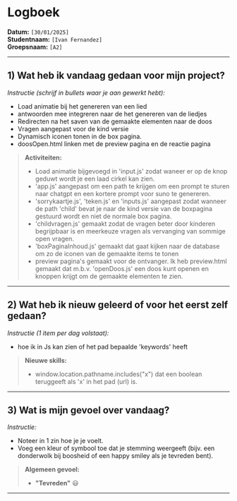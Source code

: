 # Logboek

**Datum:** `[30/01/2025]`  
**Studentnaam:** `[Ivan Fernandez]`  
**Groepsnaam:** `[A2]`

---

## 1) Wat heb ik vandaag gedaan voor mijn project?

*Instructie (schrijf in bullets waar je aan gewerkt hebt):*  
- Load animatie bij het genereren van een lied
- antwoorden mee integreren naar de het genereren van de liedjes
- Redirecten na het saven van de gemaakte elementen naar de doos
- Vragen aangepast voor de kind versie
- Dynamisch iconen tonen in de box pagina.
- doosOpen.html linken met de preview pagina en de reactie pagina

> **Activiteiten:**  
> - Load animatie bijgevoegd in 'input.js' zodat waneer er op de knop geduwt wordt je een laad cirkel kan zien.
> - 'app.js' aangepast om een path te krijgen om een prompt te sturen naar chatgpt en een kortere prompt voor suno te genereren.
> - 'sorrykaartje.js', 'teken.js' en 'inputs.js' aangepast zodat wanneer de path 'child' bevat je naar de kind versie van de boxpagina gestuurd wordt en niet de normale box pagina.
> - 'childvragen.js' gemaakt zodat de vragen beter door kinderen begrijpbaar is en meerkeuze vragen als vervanging van sommige open vragen.
> - 'boxPaginaInhoud.js' gemaakt dat gaat kijken naar de database om zo de iconen van de gemaakte items te tonen
> - preview pagina's gemaakt voor de ontvanger. Ik heb preview.html gemaakt dat m.b.v. 'openDoos.js' een doos kunt openen en knoppen krijgt om de gemaakte elementen te zien.
---
## 2) Wat heb ik nieuw geleerd of voor het eerst zelf gedaan?

*Instructie (1 item per dag volstaat):*  
- hoe ik in Js kan zien of het pad bepaalde 'keywords' heeft


> **Nieuwe skills:**  
> -  window.location.pathname.includes("x") dat een boolean teruggeeft als 'x' in het pad (url) is.

---

## 3) Wat is mijn gevoel over vandaag?

*Instructie:*  
- Noteer in 1 zin hoe je je voelt.  
- Voeg een kleur of symbool toe dat je stemming weergeeft (bijv. een donderwolk bij boosheid of een happy smiley als je tevreden bent).


> **Algemeen gevoel:**  
> - **"Tevreden"** :smiley:  
>

---

